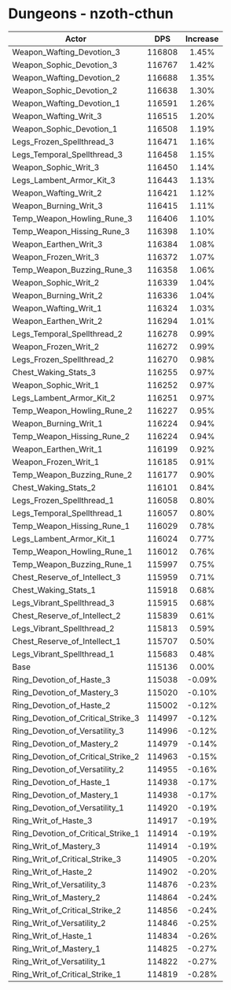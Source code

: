 # Dungeons - nzoth-cthun
| Actor | DPS | Increase |
|---|:---:|:---:|
|Weapon_Wafting_Devotion_3|116808|1.45%|
|Weapon_Sophic_Devotion_3|116767|1.42%|
|Weapon_Wafting_Devotion_2|116688|1.35%|
|Weapon_Sophic_Devotion_2|116638|1.30%|
|Weapon_Wafting_Devotion_1|116591|1.26%|
|Weapon_Wafting_Writ_3|116515|1.20%|
|Weapon_Sophic_Devotion_1|116508|1.19%|
|Legs_Frozen_Spellthread_3|116471|1.16%|
|Legs_Temporal_Spellthread_3|116458|1.15%|
|Weapon_Sophic_Writ_3|116450|1.14%|
|Legs_Lambent_Armor_Kit_3|116443|1.13%|
|Weapon_Wafting_Writ_2|116421|1.12%|
|Weapon_Burning_Writ_3|116415|1.11%|
|Temp_Weapon_Howling_Rune_3|116406|1.10%|
|Temp_Weapon_Hissing_Rune_3|116398|1.10%|
|Weapon_Earthen_Writ_3|116384|1.08%|
|Weapon_Frozen_Writ_3|116372|1.07%|
|Temp_Weapon_Buzzing_Rune_3|116358|1.06%|
|Weapon_Sophic_Writ_2|116339|1.04%|
|Weapon_Burning_Writ_2|116336|1.04%|
|Weapon_Wafting_Writ_1|116324|1.03%|
|Weapon_Earthen_Writ_2|116294|1.01%|
|Legs_Temporal_Spellthread_2|116278|0.99%|
|Weapon_Frozen_Writ_2|116272|0.99%|
|Legs_Frozen_Spellthread_2|116270|0.98%|
|Chest_Waking_Stats_3|116255|0.97%|
|Weapon_Sophic_Writ_1|116252|0.97%|
|Legs_Lambent_Armor_Kit_2|116251|0.97%|
|Temp_Weapon_Howling_Rune_2|116227|0.95%|
|Weapon_Burning_Writ_1|116224|0.94%|
|Temp_Weapon_Hissing_Rune_2|116224|0.94%|
|Weapon_Earthen_Writ_1|116199|0.92%|
|Weapon_Frozen_Writ_1|116185|0.91%|
|Temp_Weapon_Buzzing_Rune_2|116177|0.90%|
|Chest_Waking_Stats_2|116101|0.84%|
|Legs_Frozen_Spellthread_1|116058|0.80%|
|Legs_Temporal_Spellthread_1|116057|0.80%|
|Temp_Weapon_Hissing_Rune_1|116029|0.78%|
|Legs_Lambent_Armor_Kit_1|116024|0.77%|
|Temp_Weapon_Howling_Rune_1|116012|0.76%|
|Temp_Weapon_Buzzing_Rune_1|115997|0.75%|
|Chest_Reserve_of_Intellect_3|115959|0.71%|
|Chest_Waking_Stats_1|115918|0.68%|
|Legs_Vibrant_Spellthread_3|115915|0.68%|
|Chest_Reserve_of_Intellect_2|115839|0.61%|
|Legs_Vibrant_Spellthread_2|115813|0.59%|
|Chest_Reserve_of_Intellect_1|115707|0.50%|
|Legs_Vibrant_Spellthread_1|115683|0.48%|
|Base|115136|0.00%|
|Ring_Devotion_of_Haste_3|115038|-0.09%|
|Ring_Devotion_of_Mastery_3|115020|-0.10%|
|Ring_Devotion_of_Haste_2|115002|-0.12%|
|Ring_Devotion_of_Critical_Strike_3|114997|-0.12%|
|Ring_Devotion_of_Versatility_3|114996|-0.12%|
|Ring_Devotion_of_Mastery_2|114979|-0.14%|
|Ring_Devotion_of_Critical_Strike_2|114963|-0.15%|
|Ring_Devotion_of_Versatility_2|114955|-0.16%|
|Ring_Devotion_of_Haste_1|114938|-0.17%|
|Ring_Devotion_of_Mastery_1|114938|-0.17%|
|Ring_Devotion_of_Versatility_1|114920|-0.19%|
|Ring_Writ_of_Haste_3|114917|-0.19%|
|Ring_Devotion_of_Critical_Strike_1|114914|-0.19%|
|Ring_Writ_of_Mastery_3|114914|-0.19%|
|Ring_Writ_of_Critical_Strike_3|114905|-0.20%|
|Ring_Writ_of_Haste_2|114902|-0.20%|
|Ring_Writ_of_Versatility_3|114876|-0.23%|
|Ring_Writ_of_Mastery_2|114864|-0.24%|
|Ring_Writ_of_Critical_Strike_2|114856|-0.24%|
|Ring_Writ_of_Versatility_2|114846|-0.25%|
|Ring_Writ_of_Haste_1|114834|-0.26%|
|Ring_Writ_of_Mastery_1|114825|-0.27%|
|Ring_Writ_of_Versatility_1|114822|-0.27%|
|Ring_Writ_of_Critical_Strike_1|114819|-0.28%|
